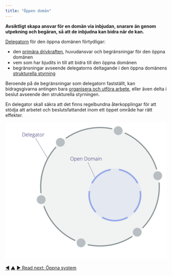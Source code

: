 ```yaml
---
title: "Öppen domän"
---
```



<strong>Avsiktligt skapa ansvar för en domän via inbjudan, snarare än genom utpekning och begäran, så att de inbjudna kan bidra när de kan.</strong>

<a href="#" class="tooltip" title="Delegator: An individual or group delegating responsibility for a domain to other(s).">Delegatorn</a> för den öppna domänen förtydligar:

- den <a href="#" class="tooltip" title="Primary Driver: The primary driver for a domain is the main driver that people who account for that domain respond to.">primära drivkraften</a>, huvudansvar och begränsningar för den öppna domänen
- vem som har bjudits in till att bidra till den öppna domänen
- begränsningar avseende delegatorns deltagande i den öppna domänens <a href="#" class="tooltip" title="Governance: The process of setting objectives and making and evolving decisions that guide people towards achieving those objectives.">strukturella styrning</a>

Beroende på de begränsningar som delegatorn fastställt, kan bidragsgivarna antingen bara <a href="#" class="tooltip" title="Operations: Doing the work and organizing day-to-day activities within the constraints defined through governance.">organisera och utföra arbete</a>, eller även delta i beslut avseende den strukturella styrningen.

En delegator skall säkra att det finns regelbundna återkopplingar för att stödja att arbetet och beslutsfattandet inom ett öppet område har rätt effekter.

![Öppen domän](img/structural-patterns/open-domain.png)

<div class="bottom-nav">
<a href="helping-team.html" title="Back to: Hjälpande team">◀</a> <a href="building-organizations.html" title="Up: Bygga organisationer">▲</a> <a href="open-systems.html" title="Read next: Öppna system">▶ Read next: Öppna system</a>
</div>


<script type="text/javascript">
Mousetrap.bind('g n', function() {
    window.location.href = 'open-systems.html';
    return false;
});
</script>

